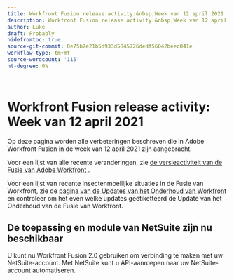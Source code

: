 ```yaml
---
title: Workfront Fusion release activity:&nbsp;Week van 12 april 2021
description: Workfront Fusion release activity:&nbsp;Week van 12 april 2021
author: Luke
draft: Probably
hidefromtoc: true
source-git-commit: 0e75b7e21b5d933d5845726dedf56042beec041e
workflow-type: tm+mt
source-wordcount: '115'
ht-degree: 0%

---
```


# Workfront Fusion release activity: Week van 12 april 2021

Op deze pagina worden alle verbeteringen beschreven die in Adobe Workfront Fusion in de week van 12 april 2021 zijn aangebracht.

Voor een lijst van alle recente veranderingen, zie [ de versieactiviteit van de Fusie van Adobe Workfront ](/help/workfront-fusion/fusion-product-releases/fusion-release-activity.md).

Voor een lijst van recente insectenmoeilijke situaties in de Fusie van Workfront, zie de [ pagina van de Updates van het Onderhoud van Workfront ](https://experienceleague.adobe.com/docs/workfront-known-issues/releases/current-updates.html) en controleer om het even welke updates geëtiketteerd de Update van het Onderhoud van de Fusie van Workfront.

## De toepassing en module van NetSuite zijn nu beschikbaar

U kunt nu Workfront Fusion 2.0 gebruiken om verbinding te maken met uw NetSuite-account. Met NetSuite kunt u API-aanroepen naar uw NetSuite-account automatiseren.
